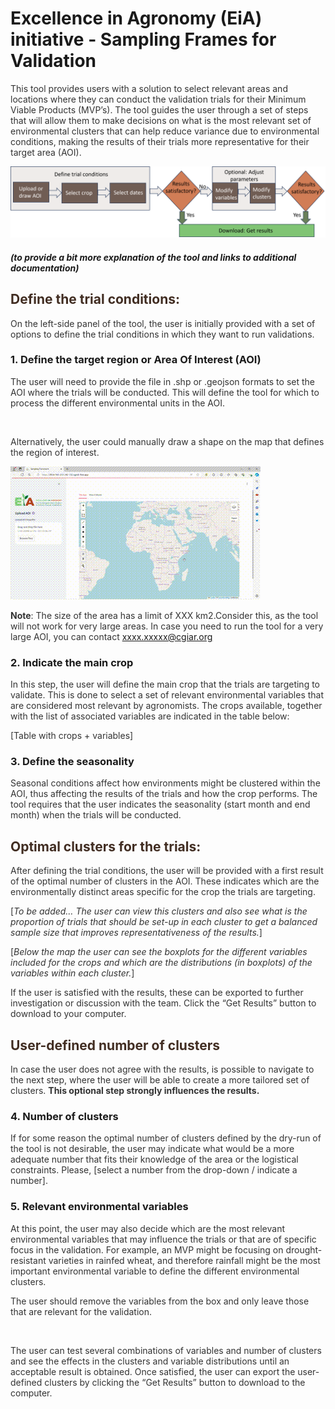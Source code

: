 <!DOCTYPE html>
<html lang="en">
<head>
    <meta charset="utf-8" >
    <meta name="generator" content="pandoc" >
    <meta http-equiv="X-UA-Compatible" content="IE=EDGE" >
    
</head>
<body>
    
<div class="container-fluid main-container"> 
    <div id="excellence-in-agronomy-eia-initiative---sampling-frames-for-validation" class="section level1">
        <h1>Excellence in Agronomy (EiA) initiative - Sampling Frames for Validation</h1>
        <p style="color: #333;">This tool provides users with a solution to select relevant areas and
        locations where they can conduct the validation trials for their Minimum
        Viable Products (MVP’s). The tool guides the user through a set of steps
        that will allow them to make decisions on what is the most relevant set
        of environmental clusters that can help reduce variance due to
        environmental conditions, making the results of their trials more
        representative for their target area (AOI).
        </p>
        <img src="assets/SF_Flow.PNG" alt=""></img>
        <div id="to-provide-a-bit-more-explanation-of-the-tool-and-links-to-additional-documentation" class="section level5">
            <h5>(to provide a bit more explanation of the tool and links to additional documentation)</h5>
        </div> 
    </div>
    <div id="define-the-trial-conditions" class="section level2" >
            <h2 style="color: rgb(65,45,34);">Define the trial conditions:</h2>
            <p style="color: #333;">On the left-side panel of the tool, the user is initially provided
                with a set of options to define the trial conditions in which they want
                to run validations.</p>
            <div id="define-the-target-region-or-area-of-interest-aoi" class="section level3">
                <h3>1. Define the target region or Area Of Interest (AOI)</h3>
                <p style="color: #333;">The user will need to provide the file in .shp or .geojson formats to
                    set the AOI where the trials will be conducted. This will define the tool for which to process the different environmental units in
                    the AOI.</p>
                <div > <img src="assets/upload_aoi.GIF"  alt="">  </div>
                <p style="color: #333;">Alternatively, the user could manually draw a shape on the map that
                    defines the region of interest.</p>
                <div> <img src="assets/draw_aoi.GIF"  alt="">  </div>
                <p style="color: #333;"><strong>Note</strong>: The size of the area has a limit of XXX km2.Consider this, as the tool will not work for 
                    very large areas. In case you need to run the tool for a very large AOI, you can 
                    contact <a href="mailto:xxxx.xxxxx@cgiar.org" class="email">xxxx.xxxxx@cgiar.org</a></p>
                </div>
        <div id="indicate-the-main-crop" class="section level3">
                <h3>2. Indicate the main crop</h3>
                <p style="color: #333;">In this step, the user will define the main crop that the trials are targeting to validate. 
                    This is done to select a set of relevant environmental variables that are considered most relevant by agronomists. 
                    The crops available, together with the list of associated variables are indicated in the table below:</p>
                <p style="color: #333;">[Table with crops + variables]</p>
        </div>
        <div id="define-the-seasonality" class="section level3">
                <h3>3. Define the seasonality</h3>
                <p style="color: #333;">Seasonal conditions affect how environments might be clustered within the AOI, thus affecting the results 
                    of the trials and how the crop performs. The tool requires that the user indicates the seasonality (start month and end month) 
                    when the trials will be conducted.</p>
                </div>
        <div id="optimal-clusters-for-the-trials" class="section level2">
            <h2 style="color: rgb(65,45,34);">Optimal clusters for the trials:</h2>
            <p style="color: #333;">After defining the trial conditions, the user will be provided with a first result of the optimal number of 
                clusters in the AOI. These indicates which are the environmentally distinct areas specific for the crop the trials are targeting.</p>
            <p style="color: #333;">[<em>To be added… The user can view this clusters and also see what is the proportion of trials that should be 
                set-up in each cluster to get a balanced sample size that improves representativeness of the results.</em>]</p>
            <p style="color: #333;">[<em>Below the map the user can see the boxplots for the different variables included for 
                the crops and which are the distributions (in boxplots) of the variables within each cluster.</em>]</p>
            <p style="color: #333;">If the user is satisfied with the results, these can be exported to
                further investigation or discussion with the team. Click the “Get Results” button to download to your computer.</p>
            </div>
        <div id="user-defined-number-of-clusters" class="section level2">
            <h2 style="color: rgb(65,45,34);">User-defined number of clusters</h2>
            <p style="color: #333;">In case the user does not agree with the results, is possible to navigate to the next step, 
                where the user will be able to create a more tailored set of clusters. <strong>This optional step strongly influences
                    the results.</strong></p>
            <div id="number-of-clusters" class="section level3">
                <h3>4. Number of clusters</h3>
                <p style="color: #333;">If for some reason the optimal number of clusters defined by the dry-run of the tool is not desirable, 
                    the user may indicate what would be a more adequate number that fits their knowledge of the area or the logistical constraints. 
                    Please, [select a number from the drop-down / indicate a number].</p>
                </div>
            <div id="relevant-environmental-variables" class="section level3">
                <h3>5. Relevant environmental variables</h3>
                <p  style="color: #333;">At this point, the user may also decide which are the most relevant environmental variables that may 
                    influence the trials or that are of specific focus in the validation. For example, an MVP might be focusing on drought-resistant
                    varieties in rainfed wheat, and therefore rainfall might be the most important environmental variable to define the
                    different environmental clusters.</p>
                <p  style="color: #333;">The user should remove the variables from the box and only leave those that are relevant for the validation.</p>
                <div> <img src="assets/selectvars.GIF" alt="">  </div>
                <p  style="color: #333;">The user can test several combinations of variables and number of clusters and see the effects in the clusters 
                    and variable distributions until an acceptable result is obtained. Once satisfied, the user can export the user-defined clusters by 
                    clicking the “Get Results” button to download to the computer.</p>
                </div>
            </div>
            </div>
</div>    
</body>
</html>







